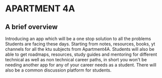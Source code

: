 # APARTMENT 4A


## A brief overview
Introducing an app which will be a one stop solution to all the problems Students are facing these days. Starting from notes, resources, books, yt channels for all the ktu subjects from Apartment4A. Students will also be able to get roadmaps, resources, study guides and mentoring for different technical as well as non technical career paths, in short you won't be needing another app for any of your career needs as a student. There will also be a common discussion platform for students.


